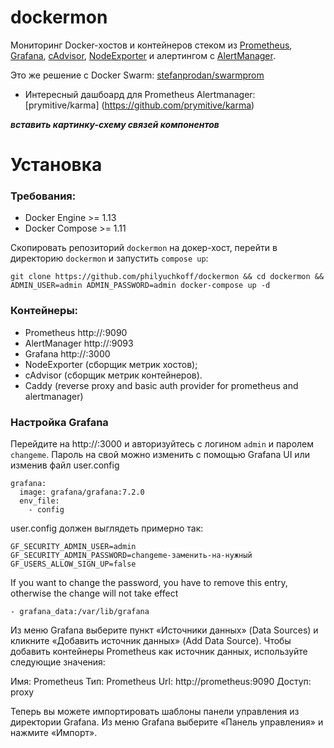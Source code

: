 dockermon
==========

Мониторинг Docker-хостов и контейнеров стеком из [Prometheus](https://prometheus.io/), [Grafana](http://grafana.org/), [cAdvisor](https://github.com/google/cadvisor), [NodeExporter](https://github.com/prometheus/node_exporter) и алертингом с [AlertManager](https://github.com/prometheus/alertmanager).

Это же решение с Docker Swarm: [stefanprodan/swarmprom](https://github.com/stefanprodan/swarmprom)

+ Интересный дашбоард для Prometheus Alertmanager: [prymitive/karma] (https://github.com/prymitive/karma)

***вставить картинку-схему связей компонентов***

# Установка

### Требования:

* Docker Engine >= 1.13
* Docker Compose >= 1.11

Скопировать репозиторий `dockermon` на докер-хост, перейти в директорию `dockermon` и запустить `compose up`:

    git clone https://github.com/philyuchkoff/dockermon && cd dockermon && ADMIN_USER=admin ADMIN_PASSWORD=admin docker-compose up -d

### Контейнеры:

* Prometheus http://<host-ip>:9090
* AlertManager http://<host-ip>:9093
* Grafana http://<host-ip>:3000
* NodeExporter (сборщик метрик хостов);
* cAdvisor (сборщик метрик контейнеров).
* Caddy (reverse proxy and basic auth provider for prometheus and alertmanager)

### Настройка Grafana

Перейдите на http://<host-ip>:3000 и авторизуйтесь c логином `admin` и паролем `changeme`. Пароль на свой можно изменить с помощью Grafana UI или изменив файл user.config
  
```
grafana:
  image: grafana/grafana:7.2.0
  env_file:
    - config

```
user.config должен выглядеть примерно так:
```
GF_SECURITY_ADMIN_USER=admin
GF_SECURITY_ADMIN_PASSWORD=changeme-заменить-на-нужный
GF_USERS_ALLOW_SIGN_UP=false
```
If you want to change the password, you have to remove this entry, otherwise the change will not take effect
```
- grafana_data:/var/lib/grafana
```

Из меню Grafana выберите пункт «Источники данных» (Data Sources) и кликните «Добавить источник данных» (Add Data Source). Чтобы добавить контейнеры Prometheus как источник данных, используйте следующие значения:


Имя: Prometheus
Тип: Prometheus
Url: http://prometheus:9090
Доступ: proxy

Теперь вы можете импортировать шаблоны панели управления из директории Grafana. Из меню Grafana выберите «Панель управления» и нажмите «Импорт».
